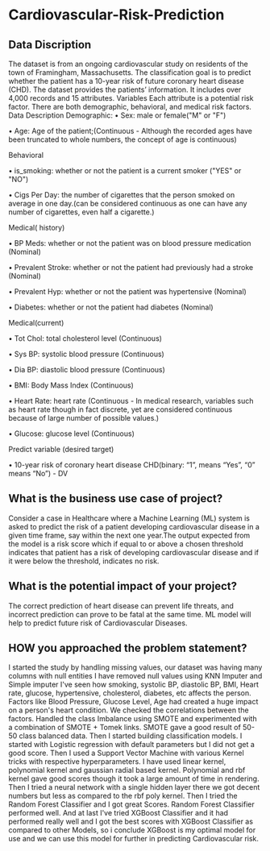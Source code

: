 # Cardiovascular-Risk-Prediction
## Data Discription
The dataset is from an ongoing cardiovascular study on residents of the town of Framingham,
Massachusetts. The classification goal is to predict whether the patient has a 10-year risk of
future coronary heart disease (CHD). The dataset provides the patients’ information. It includes
over 4,000 records and 15 attributes.
Variables
Each attribute is a potential risk factor. There are both demographic, behavioral, and medical risk
factors.
Data Description
Demographic:
• Sex: male or female("M" or "F")

• Age: Age of the patient;(Continuous - Although the recorded ages have been truncated to
whole numbers, the concept of age is continuous)

Behavioral

• is_smoking: whether or not the patient is a current smoker ("YES" or "NO")

• Cigs Per Day: the number of cigarettes that the person smoked on average in one day.(can be
considered continuous as one can have any number of cigarettes, even half a cigarette.)

Medical( history)

• BP Meds: whether or not the patient was on blood pressure medication (Nominal)

• Prevalent Stroke: whether or not the patient had previously had a stroke (Nominal)

• Prevalent Hyp: whether or not the patient was hypertensive (Nominal)

• Diabetes: whether or not the patient had diabetes (Nominal)

Medical(current)

• Tot Chol: total cholesterol level (Continuous)

• Sys BP: systolic blood pressure (Continuous)

• Dia BP: diastolic blood pressure (Continuous)

• BMI: Body Mass Index (Continuous)

• Heart Rate: heart rate (Continuous - In medical research, variables such as heart rate though in
fact discrete, yet are considered continuous because of large number of possible values.)

• Glucose: glucose level (Continuous)

Predict variable (desired target)

• 10-year risk of coronary heart disease CHD(binary: “1”, means “Yes”, “0” means “No”) -
DV

## What is the business use case of project?
Consider a case in Healthcare where a Machine Learning (ML) system is asked to predict the risk of a patient developing cardiovascular disease in a given time frame, say within the next one year.The output expected from the model is a risk score which if equal to or above a chosen threshold indicates that patient has a risk of developing cardiovascular disease and if it were below the threshold, indicates no risk.

## What is the potential impact of your project?
The correct prediction of heart disease can prevent life threats, and incorrect prediction can prove to be fatal at the same time. ML model will help to predict future risk of Cardiovascular Diseases.

## HOW you approached the problem statement? 
I started the study by handling missing values, our dataset was having many columns with null entities I have removed null values using KNN Imputer and Simple imputer I've seen how smoking, systolic BP, diastolic BP, BMI, Heart rate, glucose, hypertensive, cholesterol, diabetes, etc affects the person.
Factors like Blood Pressure, Glucose Level, Age had created a huge impact on a person's heart condition. We checked the correlations between the factors. Handled the class Imbalance using SMOTE and experimented with a combination of SMOTE + Tomek links. SMOTE gave a good result of 50-50 class balanced data.
Then I started building classification models. I started with Logistic regression with default parameters but I did not get a good score.
Then I used a Support Vector Machine with various Kernel tricks with respective hyperparameters. I have used linear kernel,  polynomial kernel and gaussian radial based kernel. Polynomial and rbf kernel gave good scores though it took a large amount of time in rendering.
Then I tried a neural network with a single hidden layer there we got decent numbers but less as compared to the rbf poly kernel.
Then I tried the Random Forest Classifier and I got great Scores. Random Forest Classifier performed well.
And at last I've tried XGBoost Classifier and it had performed really well and I got the best scores with XGBoost Classifier as compared to other Models, so i conclude XGBoost is my optimal model for use and we can use this model for further in predicting Cardiovascular risk.







